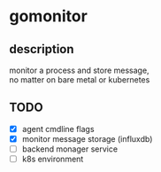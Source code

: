 # gomonitor

## description

monitor a process and store message, \
no matter on bare metal or kubernetes

## TODO

- [x] agent cmdline flags
- [x] monitor message storage (influxdb)
- [ ] backend monager service
- [ ] k8s environment 